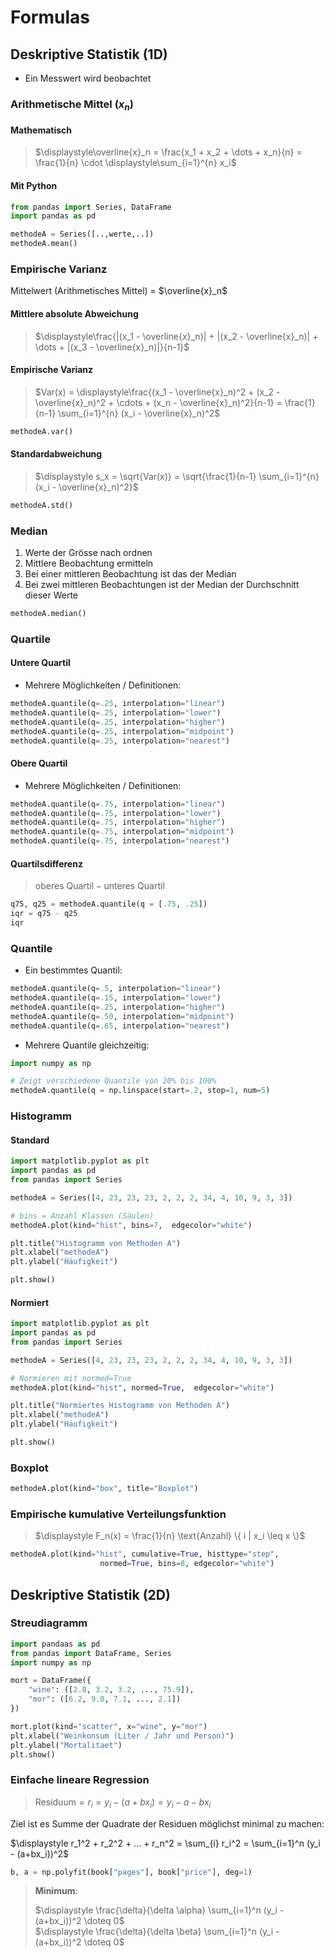 # Formulas

## Deskriptive Statistik (1D)

* Ein Messwert wird beobachtet

### Arithmetische Mittel ($x_n$)

#### Mathematisch

> $\displaystyle\overline{x}_n = \frac{x_1 + x_2 + \dots + x_n}{n} = \frac{1}{n} \cdot \displaystyle\sum_{i=1}^{n} x_i$

#### Mit Python

```python
from pandas import Series, DataFrame
import pandas as pd

methodeA = Series([..,werte,..])
methodeA.mean()
```

### Empirische Varianz

Mittelwert (Arithmetisches Mittel) = $\overline{x}_n$

#### Mittlere absolute Abweichung
> $\displaystyle\frac{|(x_1 - \overline{x}_n)| + |(x_2 - \overline{x}_n)| + \dots + |(x_3 - \overline{x}_n)|}{n-1}$

#### Empirische Varianz
> $Var(x) = \displaystyle\frac{(x_1 - \overline{x}_n)^2 + (x_2 - \overline{x}_n)^2 + \cdots + (x_n - \overline{x}_n)^2}{n-1} = \frac{1}{n-1} \sum_{i=1}^{n} (x_i - \overline{x}_n)^2$

```python
methodeA.var()
```

#### Standardabweichung
> $\displaystyle s_x = \sqrt{Var(x)} = \sqrt{\frac{1}{n-1} \sum_{i=1}^{n} (x_i - \overline{x}_n)^2}$

```python
methodeA.std()
```

### Median

1. Werte der Grösse nach ordnen
2. Mittlere Beobachtung ermitteln
3. Bei einer mittleren Beobachtung ist das der Median
4. Bei zwei mittleren Beobachtungen ist der Median der Durchschnitt dieser Werte

```python
methodeA.median()
```

### Quartile

#### Untere Quartil

* Mehrere Möglichkeiten / Definitionen:

```python
methodeA.quantile(q=.25, interpolation="linear")
methodeA.quantile(q=.25, interpolation="lower")
methodeA.quantile(q=.25, interpolation="higher")
methodeA.quantile(q=.25, interpolation="midpoint")
methodeA.quantile(q=.25, interpolation="nearest")
```

#### Obere Quartil

* Mehrere Möglichkeiten / Definitionen:

```python
methodeA.quantile(q=.75, interpolation="linear")
methodeA.quantile(q=.75, interpolation="lower")
methodeA.quantile(q=.75, interpolation="higher")
methodeA.quantile(q=.75, interpolation="midpoint")
methodeA.quantile(q=.75, interpolation="nearest")
```

#### Quartilsdifferenz

> $\text{oberes Quartil} - \text{unteres Quartil}$

```python
q75, q25 = methodeA.quantile(q = [.75, .25])
iqr = q75 - q25
iqr
```

### Quantile

* Ein bestimmtes Quantil:

```python
methodeA.quantile(q=.5, interpolation="linear")
methodeA.quantile(q=.15, interpolation="lower")
methodeA.quantile(q=.25, interpolation="higher")
methodeA.quantile(q=.50, interpolation="midpoint")
methodeA.quantile(q=.65, interpolation="nearest")
```

* Mehrere Quantile gleichzeitig:

```python
import numpy as np

# Zeigt verschiedene Quantile von 20% bis 100%
methodeA.quantile(q = np.linspace(start=.2, stop=1, num=5)
```

### Histogramm

#### Standard
```python
import matplotlib.pyplot as plt
import pandas as pd
from pandas import Series

methodeA = Series([4, 23, 23, 23, 2, 2, 2, 34, 4, 10, 9, 3, 3])

# bins = Anzahl Klassen (Säulen)
methodeA.plot(kind="hist", bins=7,  edgecolor="white")

plt.title("Histogramm von Methoden A")
plt.xlabel("methodeA")
plt.ylabel("Häufigkeit")

plt.show()
```

#### Normiert

```python
import matplotlib.pyplot as plt
import pandas as pd
from pandas import Series

methodeA = Series([4, 23, 23, 23, 2, 2, 2, 34, 4, 10, 9, 3, 3])

# Normieren mit normed=True
methodeA.plot(kind="hist", normed=True,  edgecolor="white")

plt.title("Normiertes Histogramm von Methoden A")
plt.xlabel("methodeA")
plt.ylabel("Häufigkeit")

plt.show()
```

### Boxplot

```python
methodeA.plot(kind="box", title="Boxplot")
```

### Empirische kumulative Verteilungsfunktion

> $\displaystyle F_n(x) = \frac{1}{n} \text{Anzahl} \{ i | x_i \leq x \}$

```python
methodeA.plot(kind="hist", cumulative=True, histtype="step", 
					normed=True, bins=8, edgecolor="white")
```

## Deskriptive Statistik (2D)

### Streudiagramm

```python
import pandaas as pd
from pandas import DataFrame, Series
import numpy as np

mort = DataFrame({
	"wine": ([2.8, 3.2, 3.2, ..., 75.9]),
	"mor": ([6.2, 9.0, 7.1, ..., 2.1])
})

mort.plot(kind="scatter", x="wine", y="mor")
plt.xlabel("Weinkonsum (Liter / Jahr und Person)")
plt.ylabel("Mortalitaet")
plt.show()
```

### Einfache lineare Regression

> $\text{Residuum} = r_i = y_i - (a + bx_i) = y_i - a - bx_i$

Ziel ist es Summe der Quadrate der Residuen möglichst minimal zu machen:

$\displaystyle r_1^2 + r_2^2 + ... + r_n^2 = \sum_{i} r_i^2 = \sum_{i=1}^n (y_i - (a+bx_i))^2$

```python
b, a = np.polyfit(book["pages"], book["price"], deg=1)

```

> **Minimum**: <br>
> 
> $\displaystyle \frac{\delta}{\delta \alpha} \sum_{i=1}^n (y_i - (a+bx_i))^2 \doteq 0$<br>
> $\displaystyle \frac{\delta}{\delta \beta} \sum_{i=1}^n (y_i - (a+bx_i))^2 \doteq 0$